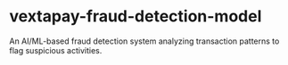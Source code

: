 # vextapay-fraud-detection-model
An AI/ML-based fraud detection system analyzing transaction patterns to flag suspicious activities.
